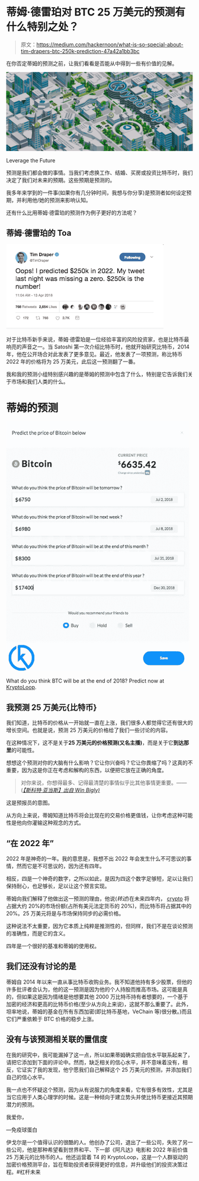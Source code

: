# 蒂姆·德雷珀对 BTC 25 万美元的预测有什么特别之处？

> 原文：<https://medium.com/hackernoon/what-is-so-special-about-tim-drapers-btc-250k-prediction-47a42a1bb3bc>

在你否定蒂姆的预测之前，让我们看看是否能从中得到一些有价值的见解。

![](img/6ad35a937b0d3284c5cfc0005d4cb9b4.png)

Leverage the Future

预测是我们都会做的事情。当我们考虑换工作、结婚、买房或投资比特币时，我们决定了我们对未来的预期。这些预期是预测的。

我多年来学到的一件事(如果你有几分钟时间，我想与你分享)是预测者如何设定预期，并利用他/她的预测来影响认知。

还有什么比用蒂姆·德雷珀的预测作为例子更好的方法呢？

## 蒂姆·德雷珀的 Toa

![](img/4666976ef9b8be51cda4012d9af19136.png)

对于比特币新手来说，蒂姆·德雷珀是一位经验丰富的风险投资家，也是比特币最响亮的声音之一。当 Satoshi 第一次介绍比特币时，他就开始研究比特币，2014 年，他在公开场合对此发表了更多意见。最近，他发表了一项预测，称比特币 2022 年的价格将为 25 万美元，此后这一预测翻了一番。

我和我的预测小组特别感兴趣的是蒂姆的预测中包含了什么，特别是它告诉我们关于市场和我们人类的什么。

# 蒂姆的预测

![](img/46d98dc4e0e8fd852a5b8cf148301fc0.png)

What do you think BTC will be at the end of 2018? Predict now at [KryptoLoop](http://www.kryptoloop.com).

## 我预测 25 万美元{比特币}

我们知道，比特币的价格从一开始就一直在上涨，我们很多人都觉得它还有很大的增长空间。也就是说，预测 25 万美元的价格给了我们一些讨论的内容。

在这种情况下，这不是关于**25 万美元的价格预测(又名主播)**，而是关于它**到达那里**的可能性。

想想这个预测对你的大脑有什么影响？它让你兴奋吗？它让你畏缩了吗？这真的不重要，因为这是你正在考虑和解构的东西，以便把它放在正确的角度。

> 对你来说，你想得最多、记得最清楚的事情似乎比其他事情更重要。——([*【斯科特·亚当斯】出自 Win Bigly)*](https://www.amazon.com/dp/B06X1DWK4Q/ref=dp-kindle-redirect?_encoding=UTF8&btkr=1)

这是预报员的意图。

从方向上来说，蒂姆知道比特币将会比现在的交易价格更值钱，让你考虑这种可能性是他向你灌输这种观念的方式。

## “在 2022 年”

2022 年是神奇的一年。我的意思是，我想不出 2022 年会发生什么不可思议的事情，然而它是不可思议的，因为还有四年。

相反，四是一个神奇的数字，之所以如此，是因为四这个数字足够短，足以让我们保持耐心，也足够长，足以让这个预言实现。

蒂姆向我们解释了他做出这一预测的理由，他说(*转述*)在未来四年内， [crypto](https://hackernoon.com/tagged/crypto) 将占据大约 20%的市场份额(占所有美元法定货币的 20%)，而比特币将占据其中的 20%。25 万美元将是与市场保持同步的必需价格。

这种说法不太重要，因为它本质上纯粹是推测性的，但同样，我们不是在谈论预测的准确性，而是它的含义。

四年是一个很好的基准和蒂姆的使用权。

## 我们还没有讨论的是

蒂姆自 2014 年以来一直从事比特币收购业务。我不知道他持有多少股票，但他的许多批评者会认为，他的这一预测是因为他的个人持股而推高市场。这可能是真的，但如果这是因为情绪是他想要其他 2000 万比特币持有者想要的，一个基于加密的经济和更高的比特币价格(至少从方向上来说)，这就不那么重要了。此外，坦率地说，蒂姆的基金在所有东西加密(即比特币基地，VeChain 等)很分散。)而且它们严重依赖于 BTC 价格的稳步上涨。

## 没有与该预测相关联的置信度

在我的研究中，我可能漏掉了这一点，所以如果蒂姆确实把自信水平联系起来了，请把它添加到下面的评论中。然而，缺乏相关的信心水平，并不意味着没有，相反，它证实了我的发现，他宁愿我们自己解释这个 25 万美元的预测，并添加我们自己的信心水平。

我一点也不怀疑这个预测，因为从有说服力的角度来看，它有很多有效性，尤其是当它应用于人类心理学的时候。这是一种倾向于建立势头并使比特币更接近其预期潜力的预测。

我爱你，

—免疫球蛋白

伊戈尔是一个值得认识的很酷的人。他创办了公司，退出了一些公司，失败了另一些公司，他是那种希望看到世界和平、下一部《阿凡达》电影和 2022 年前价值 25 万美元的比特币的人。他还运营着 T4 的 KryptoLoop，这是一个人群驱动的加密价格预测平台，旨在帮助投资者获得更好的信息，并升级他们的投资决策过程。#杠杆未来
